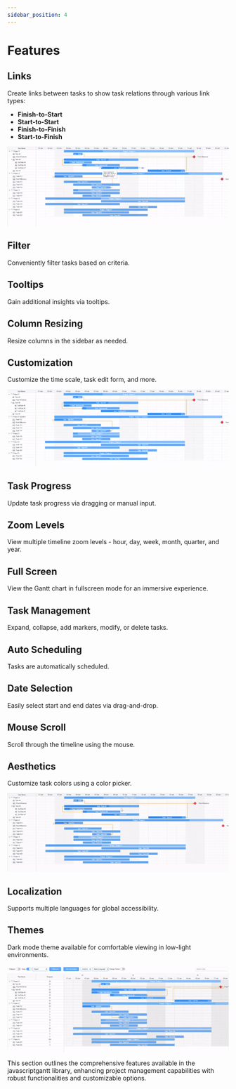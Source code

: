 ```yaml
---
sidebar_position: 4
---
```


# Features

## Links

Create links between tasks to show task relations through various link types:

- **Finish-to-Start**
- **Start-to-Start**
- **Finish-to-Finish**
- **Start-to-Finish**

![Links GIF](/gantt-img/links.gif)

## Filter

Conveniently filter tasks based on criteria.

## Tooltips

Gain additional insights via tooltips.

## Column Resizing

Resize columns in the sidebar as needed.

## Customization

Customize the time scale, task edit form, and more.

![Popup GIF](/gantt-img/popup.gif)

## Task Progress

Update task progress via dragging or manual input.

## Zoom Levels

View multiple timeline zoom levels - hour, day, week, month, quarter, and year.

## Full Screen

View the Gantt chart in fullscreen mode for an immersive experience.

## Task Management

Expand, collapse, add markers, modify, or delete tasks.

## Auto Scheduling

Tasks are automatically scheduled.

## Date Selection

Easily select start and end dates via drag-and-drop.

## Mouse Scroll

Scroll through the timeline using the mouse.

## Aesthetics

Customize task colors using a color picker.

![Task Color GIF](/gantt-img/taskColor.gif)

## Localization

Supports multiple languages for global accessibility.

## Themes

Dark mode theme available for comfortable viewing in low-light environments.

![Theme GIF](/gantt-img/theme.gif)

This section outlines the comprehensive features available in the javascriptgantt library, enhancing project management capabilities with robust functionalities and customizable options.
